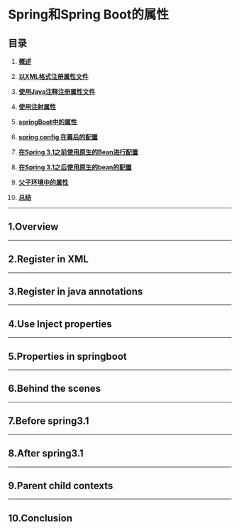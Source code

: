 # Spring和Spring Boot的属性

## 目录

1. **[概述](#overview)**

2. **[以XML格式注册属性文件](#register-in-xml)**

3. **[使用Java注释注册属性文件](#register-in-java-annotations)**

4. **[使用注射属性](#use-Inject-properties)**

5. **[springBoot中的属性](#properties-in-springboot )**

6. **[spring config 在幕后的配置](#behind-the-scenes)**

7. **[在Spring 3.1之前使用原生的Bean进行配置](#before-spring3.1)**

8. **[在Spring 3.1之后使用原生的bean的配置](#after-spring3.1)**

9. **[父子环境中的属性](#parent-child-contexts )**

10. **[总结](#conclusion )**


---
## 1.Overview

---
## 2.Register in XML


---
## 3.Register in java annotations


---
## 4.Use Inject properties


---
## 5.Properties in springboot


---
## 6.Behind the scenes


---
## 7.Before spring3.1


---
## 8.After spring3.1


---
## 9.Parent child contexts


---
## 10.Conclusion 
